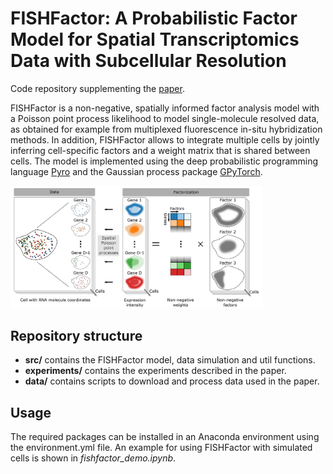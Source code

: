 # FISHFactor: A Probabilistic Factor Model for Spatial Transcriptomics Data with Subcellular Resolution
Code repository supplementing the [paper](https://doi.org/10.1093/bioinformatics/btad183).

FISHFactor is a non-negative, spatially informed factor analysis model with a Poisson point process likelihood to model single-molecule resolved data, as obtained for example from multiplexed fluorescence in-situ hybridization methods. In addition, FISHFactor allows to integrate multiple cells by jointly inferring cell-specific factors and a weight matrix that is shared between cells. The model is implemented using the deep probabilistic programming language [Pyro](https://pyro.ai/) and the Gaussian process package [GPyTorch](https://gpytorch.ai/).

<img src="model.png" width=80% height=80%>

## Repository structure
- **src/** contains the FISHFactor model, data simulation and util functions.
- **experiments/** contains the experiments described in the paper.
- **data/** contains scripts to download and process data used in the paper.

## Usage
The required packages can be installed in an Anaconda environment using the environment.yml file. An example for using FISHFactor with simulated cells is shown in *fishfactor_demo.ipynb*.